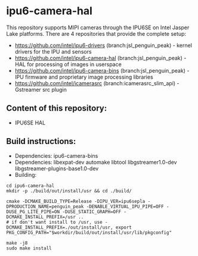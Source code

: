 # ipu6-camera-hal

This repository supports MIPI cameras through the IPU6SE on Intel Jasper Lake platforms. There are 4 repositories that provide the complete setup:

* https://github.com/intel/ipu6-drivers (branch:jsl_penguin_peak) - kernel drivers for the IPU and sensors
* https://github.com/intel/ipu6-camera-hal (branch:jsl_penguin_peak) - HAL for processing of images in userspace
* https://github.com/intel/ipu6-camera-bins (branch:jsl_penguin_peak) - IPU firmware and proprietary image processing libraries
* https://github.com/intel/icamerasrc (branch:icamerasrc_slim_api) - Gstreamer src plugin

## Content of this repository:
* IPU6SE HAL

## Build instructions:
* Dependencies: ipu6-camera-bins
* Dependencies: libexpat-dev automake libtool libgstreamer1.0-dev libgstreamer-plugins-base1.0-dev
* Building:
```
cd ipu6-camera-hal
mkdir -p ./build/out/install/usr && cd ./build/

cmake -DCMAKE_BUILD_TYPE=Release -DIPU_VER=ipu6sepla -DPRODUCTION_NAME=penguin_peak -DENABLE_VIRTUAL_IPU_PIPE=OFF -DUSE_PG_LITE_PIPE=ON -DUSE_STATIC_GRAPH=OFF -DCMAKE_INSTALL_PREFIX=/usr ..
# if don't want install to /usr, use -DCMAKE_INSTALL_PREFIX=./out/install/usr, export PKG_CONFIG_PATH="$workdir/build/out/install/usr/lib/pkgconfig"

make -j8
sudo make install
```


